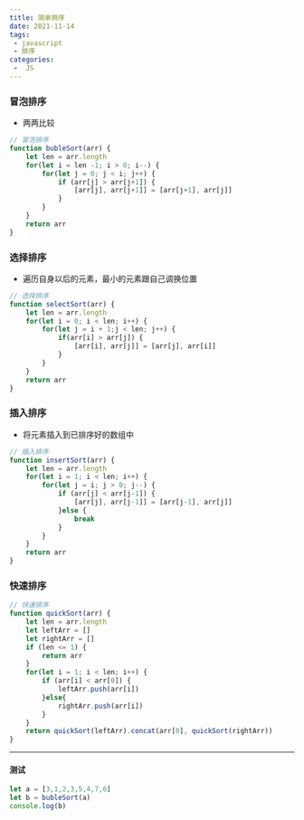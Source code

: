 ```yaml
---
title: 简单排序
date: 2021-11-14
tags:
 - javascript
 - 排序
categories:
 -  JS
---
```


### 冒泡排序
+ 两两比较
``` js
// 冒泡排序
function bubleSort(arr) {
	let len = arr.length
	for(let i = len -1; i > 0; i--) {
		for(let j = 0; j < i; j++) {
			if (arr[j] > arr[j+1]) {
				[arr[j], arr[j+1]] = [arr[j+1], arr[j]]
			}
		}
	}
	return arr
}
```

### 选择排序
+ 遍历自身以后的元素，最小的元素跟自己调换位置
``` js
// 选择排序
function selectSort(arr) {
	let len = arr.length
	for(let i = 0; i < len; i++) {
		for(let j = i + 1;j < len; j++) {
			if(arr[i] > arr[j]) {
				[arr[i], arr[j]] = [arr[j], arr[i]]
			}
		}
	}
	return arr
}
```

### 插入排序
+ 将元素插入到已排序好的数组中
``` js
// 插入排序
function insertSort(arr) {
	let len = arr.length
	for(let i = 1; i < len; i++) {
		for(let j = i; j > 0; j--) {
			if (arr[j] < arr[j-1]) {
				[arr[j], arr[j-1]] = [arr[j-1], arr[j]]
			}else {
				break
			}
		}
	}
	return arr
}
```
### 快速排序
``` js
// 快速排序
function quickSort(arr) {
	let len = arr.length
	let leftArr = []
	let rightArr = []
	if (len <= 1) {
		return arr
	}
	for(let i = 1; i < len; i++) {
		if (arr[i] < arr[0]) {
			leftArr.push(arr[i])
		}else{
			rightArr.push(arr[i])
		}
	}
	return quickSort(leftArr).concat(arr[0], quickSort(rightArr))
}
```
-----------------------------------------
#### 测试
``` js
let a = [3,1,2,3,5,4,7,6] 
let b = bubleSort(a)
console.log(b)
```